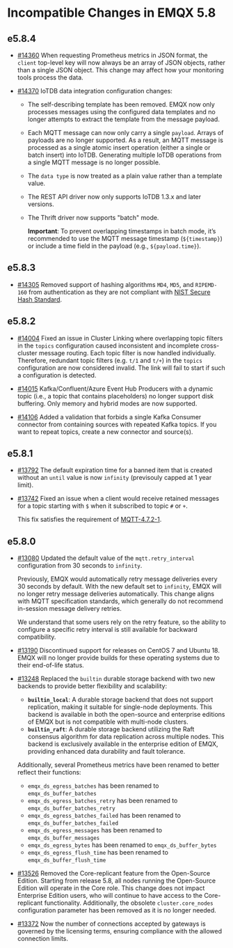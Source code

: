 # Incompatible Changes in EMQX 5.8

## e5.8.4

- [#14360](https://github.com/emqx/emqx/pull/14360) When requesting Prometheus metrics in JSON format, the `client` top-level key will now always be an array of JSON objects, rather than a single JSON object. This change may affect how your monitoring tools process the data.

- [#14370](https://github.com/emqx/emqx/pull/14370) IoTDB data integration configuration changes:
  
  - The self-describing template has been removed. EMQX now only processes messages using the configured data templates and no longer attempts to extract the template from the message payload.
  
  - Each MQTT message can now only carry a single `payload`. Arrays of payloads are no longer supported. As a result, an MQTT message is processed as a single atomic insert operation (either a single or batch insert) into IoTDB. Generating multiple IoTDB operations from a single MQTT message is no longer possible.
  
  - The `data type` is now treated as a plain value rather than a template value.
  
  - The REST API driver now only supports IoTDB 1.3.x and later versions.
  
  - The Thrift driver now supports "batch" mode. 
  
    **Important**: To prevent overlapping timestamps in batch mode, it’s recommended to use the MQTT message timestamp (`${timestamp}`) or include a time field in the payload (e.g., `${payload.time}`).

## e5.8.3

- [#14305](https://github.com/emqx/emqx/pull/14305) Removed support of hashing algorithms `MD4`, `MD5`, and `RIPEMD-160` from authentication as they are not compliant with [NIST Secure Hash Standard](https://www.nist.gov/publications/secure-hash-standard).

## e5.8.2

- [#14004](https://github.com/emqx/emqx/pull/14004) Fixed an issue in Cluster Linking where overlapping topic filters in the `topics` configuration caused inconsistent and incomplete cross-cluster message routing. Each topic filter is now handled individually. Therefore, redundant topic filters (e.g. `t/1` and `t/+`) in the `topics` configuration are now considered invalid. The link will fail to start if such a configuration is detected.
  
- [#14015](https://github.com/emqx/emqx/pull/14015) Kafka/Confluent/Azure Event Hub Producers with a dynamic topic (i.e., a topic that contains placeholders) no longer support disk buffering. Only memory and hybrid modes are now supported.

- [#14106](https://github.com/emqx/emqx/pull/14106) Added a validation that forbids a single Kafka Consumer connector from containing sources with repeated Kafka topics. If you want to repeat topics, create a new connector and source(s).


## e5.8.1

- [#13792](https://github.com/emqx/emqx/pull/13792) The default expiration time for a banned item that is created without an `until` value is now `infinity` (previsouly capped at 1 year limit).

- [#13742](https://github.com/emqx/emqx/pull/13742) Fixed an issue when a client would receive retained messages for a topic starting with `$` when it subscribed to topic `#` or `+`.

  This fix satisfies the requirement of [MQTT-4.7.2-1](https://docs.oasis-open.org/mqtt/mqtt/v5.0/os/mqtt-v5.0-os.html#_Toc3901246).

## e5.8.0

- [#13080](https://github.com/emqx/emqx/pull/13080) Updated the default value of the `mqtt.retry_interval` configuration from 30 seconds to `infinity`.

  Previously, EMQX would automatically retry message deliveries every 30 seconds by default. With the new default set to `infinity`, EMQX will no longer retry message deliveries automatically. This change aligns with MQTT specification standards, which generally do not recommend in-session message delivery retries.

  We understand that some users rely on the retry feature, so the ability to configure a specific retry interval is still available for backward compatibility.

- [#13190](https://github.com/emqx/emqx/pull/13190) Discontinued support for releases on CentOS 7 and Ubuntu 18. EMQX will no longer provide builds for these operating systems due to their end-of-life status.

- [#13248](https://github.com/emqx/emqx/pull/13248) Replaced the `builtin` durable storage backend with two new backends to provide better flexibility and scalability:

  - **`builtin_local`**: A durable storage backend that does not support replication, making it suitable for single-node deployments. This backend is available in both the open-source and enterprise editions of EMQX but is not compatible with multi-node clusters.
  - **`builtin_raft`**: A durable storage backend utilizing the Raft consensus algorithm for data replication across multiple nodes. This backend is exclusively available in the enterprise edition of EMQX, providing enhanced data durability and fault tolerance.

  Additionally, several Prometheus metrics have been renamed to better reflect their functions:

  - `emqx_ds_egress_batches` has been renamed to `emqx_ds_buffer_batches`
  - `emqx_ds_egress_batches_retry` has been renamed to `emqx_ds_buffer_batches_retry`
  - `emqx_ds_egress_batches_failed` has been renamed to `emqx_ds_buffer_batches_failed`
  - `emqx_ds_egress_messages` has been renamed to `emqx_ds_buffer_messages`
  - `emqx_ds_egress_bytes` has been renamed to `emqx_ds_buffer_bytes`
  - `emqx_ds_egress_flush_time` has been renamed to `emqx_ds_buffer_flush_time`

- [#13526](https://github.com/emqx/emqx/pull/13526) Removed the Core-replicant feature from the Open-Source Edition. Starting from release 5.8, all nodes running the Open-Source Edition will operate in the Core role. This change does not impact Enterprise Edition users, who will continue to have access to the Core-replicant functionality. Additionally, the obsolete `cluster.core_nodes` configuration parameter has been removed as it is no longer needed.

- [#13372](https://github.com/emqx/emqx/pull/13372) Now the number of connections accepted by gateways is governed by the licensing terms, ensuring compliance with the allowed connection limits.
